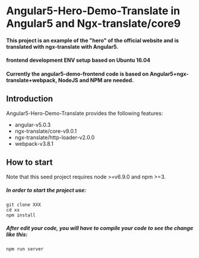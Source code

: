# Angular5-Hero-Demo-Translate in Angular5 and Ngx-translate/core9

#### This project is an example of the "hero" of the official website and is translated with ngx-translate with Angular5.

#### frontend development ENV setup based on Ubuntu 16.04

#### Currently the angular5-demo-frontend code is based on Angular5+ngx-translate+webpack, NodeJS and NPM are needed.


## Introduction
Angular5-Hero-Demo-Translate provides the following features:

- angular-v5.0.3
- ngx-translate/core-v9.0.1
- ngx-translate/http-loader-v2.0.0
- webpack-v3.8.1

## How to start

Note that this seed project requires node >=v6.9.0 and npm >=3.

##### In order to start the project use:
    git clone XXX
    cd xx
    npm install

##### After edit your code, you will have to compile your code to see the change like this:
    npm run server

